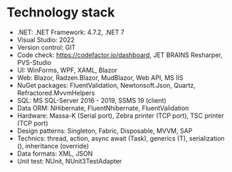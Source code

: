 # Technology stack

- .NET: .NET Framework: 4.7.2, .NET 7
- Visual Studio: 2022
- Version control: GIT
- Code check: https://codefactor.io/dashboard, JET BRAINS Resharper, PVS-Studio
- UI: WinForms, WPF, XAML, Blazor
- Web: Blazor, Radzen.Blazor, MudBlazor, Web API, MS IIS
- NuGet packages: FluentValidation, Newtonsoft.Json, Quartz, Refractored.MvvmHelpers
- SQL: MS SQL-Server 2016 - 2019, SSMS 19 (client)
- Data ORM: NHibernate, FluentNhibernate, FluentValidation
- Hardware: Massa-K (Serial port), Zebra printer (TCP port), TSC printer (TCP port)
- Design patterns: Singleton, Fabric, Disposable, MVVM, SAP
- Technics: thread, action, async await (Task), generics (T), serialization (), inheritance (override)
- Data formats: XML, JSON
- Unit test: NUnit, NUnit3TestAdapter
